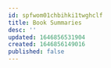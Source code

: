 ```yaml
---
id: spfwom01chbihki1twghclf
title: Book Summaries
desc: ''
updated: 1646856531904
created: 1646856149016
published: false
---
```


